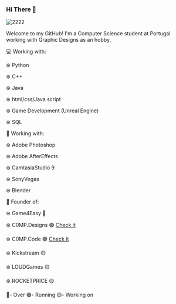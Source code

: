 ### Hi There 👋

![2222](https://user-images.githubusercontent.com/82287232/153542883-f61e2f9f-eae1-4f8c-a8ea-e5022a2e7aef.png)

Welcome to my GitHub! I'm a Computer Science student at Portugal working with Graphic Designs as an hobby.

💻 Working with:

  ⊛ Python

  ⊛ C++
  
  ⊛ Java
  
  ⊛ html/css/Java script
  
  ⊛ Game Development (Unreal Engine)
  
  ⊛ SQL
  
  🎨 Working with:

  ⊛ Adobe Photoshop
  
  ⊛ Adobe AfterEffects
  
  ⊛ CamtasiaStudio 9
  
  ⊛ SonyVegas
  
  ⊛ Blender
  
  🤵 Founder of:
  
  ⊛ Game4Easy 🔴
  
  ⊛ C0MP.Designs 🟢 [Check it](https://compdesigns.art/)
  
  ⊛ C0MP.Code 🟢 [Check it](https://discord.io/C0MPCode)
  
  ⊛ Kickstream 🟡
  
  ⊛ LOUDGames 🟡
  
  ⊛ ROCKETPRICE 🟡
  
  🔴- Over
  🟢- Running
  🟡- Working on
  
